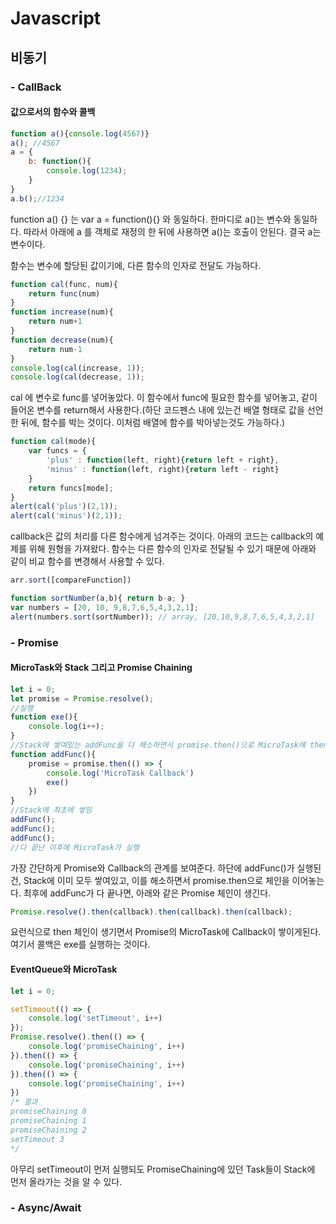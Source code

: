 # Javascript

## 비동기

### - CallBack

#### 값으로서의 함수와 콜백

```js
function a(){console.log(4567)}
a(); //4567
a = {
    b: function(){
        console.log(1234);
    }
}
a.b();//1234
```

function a() {} 는 var a = function(){} 와 동일하다. 한마디로 a()는 변수와 동일하다. 따라서 아래에 a 를 객체로 재정의 한 뒤에 사용하면 a()는 호출이 안된다. 결국 a는 변수이다.

함수는 변수에 할당된 값이기에, 다른 함수의 인자로 전달도 가능하다.

```js
function cal(func, num){
    return func(num)
}
function increase(num){
    return num+1
}
function decrease(num){
    return num-1
}
console.log(cal(increase, 1));
console.log(cal(decrease, 1));
```

cal 에 변수로 func를 넣어놓았다. 이 함수에서 func에 필요한 함수를 넣어놓고, 같이 들어온 변수를 return해서 사용한다.(하단 코드펜스 내에 있는건 배열 형태로 값을 선언한 뒤에, 함수를 박는 것이다. 이처럼 배열에 함수를 박아넣는것도 가능하다.)

```js
function cal(mode){
    var funcs = {
        'plus' : function(left, right){return left + right},
        'minus' : function(left, right){return left - right}
    }
    return funcs[mode];
}
alert(cal('plus')(2,1));
alert(cal('minus')(2,1));
```

callback은 값의 처리를 다른 함수에게 넘겨주는 것이다. 아래의 코드는 callback의 예제를 위해 원형을 가져왔다. 함수는 다른 함수의 인자로 전달될 수 있기 때문에 아래와 같이 비교 함수를 변경해서 사용할 수 있다.

```js
arr.sort([compareFunction])
```

```js
function sortNumber(a,b){ return b-a; }
var numbers = [20, 10, 9,8,7,6,5,4,3,2,1];
alert(numbers.sort(sortNumber)); // array, [20,10,9,8,7,6,5,4,3,2,1]
```

### - Promise

#### MicroTask와 Stack 그리고 Promise Chaining

```javascript
let i = 0;
let promise = Promise.resolve();
//실행
function exe(){
    console.log(i++);
}
//Stack에 쌓여있는 addFunc을 다 해소하면서 promise.then()으로 MicroTask에 then에 붙은 콜백을 쌓아줌.
function addFunc(){
    promise = promise.then(() => {
        console.log('MicroTask Callback')
        exe()
    }) 
}
//Stack에 최초에 쌓임
addFunc();
addFunc();
addFunc();
//다 끝난 이후에 MicroTask가 실행
```

가장 간단하게 Promise와 Callback의 관계를 보여준다.  하단에 addFunc()가 실행된 건, Stack에 이미 모두 쌓여있고, 이를 해소하면서 promise.then으로 체인을 이어놓는다. 최후에 addFunc가 다 끝나면, 아래와 같은 Promise 체인이 생긴다.

```javascript
Promise.resolve().then(callback).then(callback).then(callback);
```

요런식으로 then 체인이 생기면서 Promise의 MicroTask에 Callback이 쌓이게된다. 여기서 콜백은 exe를 실행하는 것이다.

#### EventQueue와 MicroTask

```javascript
let i = 0;

setTimeout(() => {
    console.log('setTimeout', i++)
});
Promise.resolve().then(() => {
    console.log('promiseChaining', i++)
}).then(() => {
    console.log('promiseChaining', i++)
}).then(() => {
    console.log('promiseChaining', i++)
})
/* 결과
promiseChaining 0
promiseChaining 1
promiseChaining 2
setTimeout 3
*/
```

아무리 setTimeout이 먼저 실행되도 PromiseChaining에 있던 Task들이 Stack에 먼저 올라가는 것을 알 수 있다.

### - Async/Await